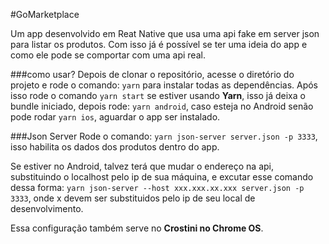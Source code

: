 #GoMarketplace

Um app desenvolvido em Reat Native que usa uma api fake em server json para listar os produtos. Com isso já é possível se ter uma ideia do app e como ele pode se comportar com uma api real.

###como usar?
Depois de clonar o repositório, acesse o diretório do projeto e rode o comando: ```yarn``` para instalar todas as dependências. Após isso rode o comando ```yarn start``` se estiver usando **Yarn**, isso já deixa o bundle iniciado, depois rode: ```yarn android```, caso esteja no Android senão pode rodar ```yarn ios```, aguardar o app ser instalado.

###Json Server
Rode o comando: ```yarn json-server server.json -p 3333```, isso habilita os dados dos produtos dentro do app.

Se estiver no Android, talvez terá que mudar o endereço na api, substituindo o localhost pelo ip de sua máquina, e excutar esse comando dessa forma: ```yarn json-server --host xxx.xxx.xx.xxx server.json -p 3333```, onde x devem ser substituidos pelo ip de seu local de desenvolvimento.

Essa configuração também serve no **Crostini no Chrome OS**.